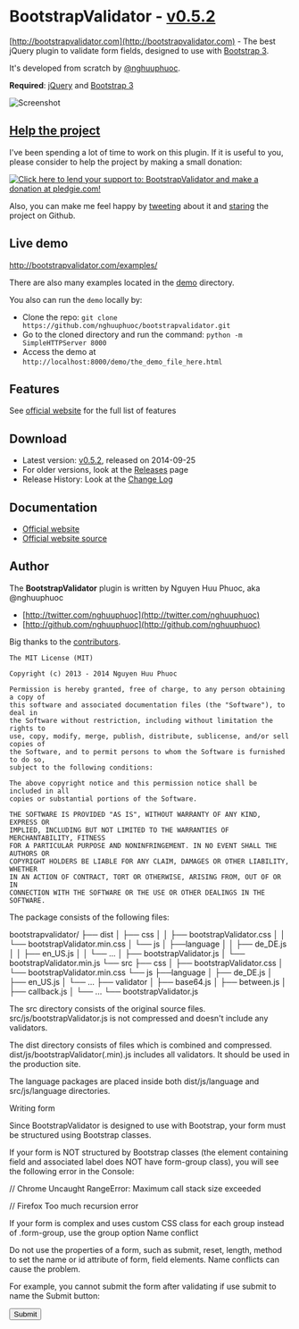 # BootstrapValidator - [v0.5.2](http://bootstrapvalidator.com/getting-started/#download)

[http://bootstrapvalidator.com](http://bootstrapvalidator.com) - The best jQuery plugin to validate form fields, designed to use with [Bootstrap 3](http://getbootstrap.com).

It's developed from scratch by [@nghuuphuoc](http://twitter.com/nghuuphuoc).

__Required__: [jQuery](http://jquery.com/) and [Bootstrap 3](http://getbootstrap.com/)

![Screenshot](screenshots/demo.gif)

## [Help the project](https://pledgie.com/campaigns/24885)

I've been spending a lot of time to work on this plugin. If it is useful to you, please consider to help the project by making a small donation:

<a href="https://pledgie.com/campaigns/24885"><img alt="Click here to lend your support to: BootstrapValidator and make a donation at pledgie.com!" src="https://pledgie.com/campaigns/24885.png?skin_name=chrome" border="0" /></a>

Also, you can make me feel happy by [tweeting](https://twitter.com/intent/tweet?hashtags=javascript,jquery,twbootstrap&original_referer=http://github.com/nghuuphuoc/bootstrapvalidator&text=BootstrapValidator%20is%20the%20best%20jQuery%20plugin%20to%20validate%20form%20fields&url=http://bootstrapvalidator.com) about it and [staring](https://github.com/nghuuphuoc/bootstrapvalidator/stargazers) the project on Github.

## Live demo

http://bootstrapvalidator.com/examples/

There are also many examples located in the [demo](demo) directory.

You also can run the ```demo``` locally by:

* Clone the repo: ```git clone https://github.com/nghuuphuoc/bootstrapvalidator.git```
* Go to the cloned directory and run the command: ```python -m SimpleHTTPServer 8000```
* Access the demo at ```http://localhost:8000/demo/the_demo_file_here.html```

## Features

See [official website](http://bootstrapvalidator.com) for the full list of features

## Download

* Latest version: [v0.5.2](http://bootstrapvalidator.com/getting-started/#download), released on 2014-09-25
* For older versions, look at the [Releases](https://github.com/nghuuphuoc/bootstrapvalidator/releases) page
* Release History: Look at the [Change Log](CHANGELOG.md)

## Documentation

* [Official website](http://bootstrapvalidator.com)
* [Official website source](https://github.com/nghuuphuoc/bootstrapvalidator/tree/docs)

## Author

The __BootstrapValidator__ plugin is written by Nguyen Huu Phuoc, aka @nghuuphuoc

* [http://twitter.com/nghuuphuoc](http://twitter.com/nghuuphuoc)
* [http://github.com/nghuuphuoc](http://github.com/nghuuphuoc)

Big thanks to the [contributors](CONTRIBUTORS.md).

```
The MIT License (MIT)

Copyright (c) 2013 - 2014 Nguyen Huu Phuoc

Permission is hereby granted, free of charge, to any person obtaining a copy of
this software and associated documentation files (the "Software"), to deal in
the Software without restriction, including without limitation the rights to
use, copy, modify, merge, publish, distribute, sublicense, and/or sell copies of
the Software, and to permit persons to whom the Software is furnished to do so,
subject to the following conditions:

The above copyright notice and this permission notice shall be included in all
copies or substantial portions of the Software.

THE SOFTWARE IS PROVIDED "AS IS", WITHOUT WARRANTY OF ANY KIND, EXPRESS OR
IMPLIED, INCLUDING BUT NOT LIMITED TO THE WARRANTIES OF MERCHANTABILITY, FITNESS
FOR A PARTICULAR PURPOSE AND NONINFRINGEMENT. IN NO EVENT SHALL THE AUTHORS OR
COPYRIGHT HOLDERS BE LIABLE FOR ANY CLAIM, DAMAGES OR OTHER LIABILITY, WHETHER
IN AN ACTION OF CONTRACT, TORT OR OTHERWISE, ARISING FROM, OUT OF OR IN
CONNECTION WITH THE SOFTWARE OR THE USE OR OTHER DEALINGS IN THE SOFTWARE.
```

The package consists of the following files:

bootstrapvalidator/
├── dist
│   ├── css
│   │   ├── bootstrapValidator.css
│   │   └── bootstrapValidator.min.css
│   └── js
│       ├──language
│       │   ├── de_DE.js
│       │   ├── en_US.js
│       │   └── ...
│       ├── bootstrapValidator.js
│       └── bootstrapValidator.min.js
└── src
    ├── css
    │   ├── bootstrapValidator.css
    │   └── bootstrapValidator.min.css
    └── js
        ├──language
        │   ├── de_DE.js
        │   ├── en_US.js
        │   └── ...
        ├── validator
        │   ├── base64.js
        │   ├── between.js
        │   ├── callback.js
        │   └── ...
        └── bootstrapValidator.js

The src directory consists of the original source files. src/js/bootstrapValidator.js is not compressed and doesn't include any validators.

The dist directory consists of files which is combined and compressed. dist/js/bootstrapValidator(.min).js includes all validators. It should be used in the production site.

The language packages are placed inside both dist/js/language and src/js/language directories.

Writing form

Since BootstrapValidator is designed to use with Bootstrap, your form must be structured using Bootstrap classes.

If your form is NOT structured by Bootstrap classes (the element containing field and associated label does NOT have form-group class), you will see the following error in the Console:

// Chrome
Uncaught RangeError: Maximum call stack size exceeded

// Firefox
Too much recursion error

 If your form is complex and uses custom CSS class for each group instead of .form-group, use the group option
Name conflict

Do not use the properties of a form, such as submit, reset, length, method to set the name or id attribute of form, field elements. Name conflicts can cause the problem.

For example, you cannot submit the form after validating if use submit to name the Submit button:

<button type="submit" name="submit" class="btn btn-primary">Submit</button>


